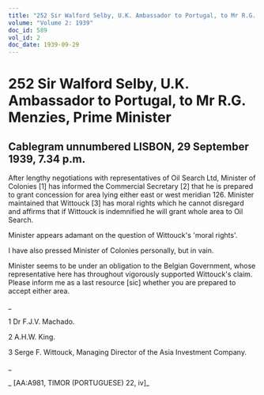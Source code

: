 ```yaml
---
title: "252 Sir Walford Selby, U.K. Ambassador to Portugal, to Mr R.G. Menzies, Prime Minister"
volume: "Volume 2: 1939"
doc_id: 589
vol_id: 2
doc_date: 1939-09-29
---
```


# 252 Sir Walford Selby, U.K. Ambassador to Portugal, to Mr R.G. Menzies, Prime Minister

## Cablegram unnumbered LISBON, 29 September 1939, 7.34 p.m.

After lengthy negotiations with representatives of Oil Search Ltd, Minister of Colonies [1] has informed the Commercial Secretary [2] that he is prepared to grant concession for area lying either east or west meridian 126. Minister maintained that Wittouck [3] has moral rights which he cannot disregard and affirms that if Wittouck is indemnified he will grant whole area to Oil Search.

Minister appears adamant on the question of Wittouck's 'moral rights'.

I have also pressed Minister of Colonies personally, but in vain.

Minister seems to be under an obligation to the Belgian Government, whose representative here has throughout vigorously supported Wittouck's claim. Please inform me as a last resource [sic] whether you are prepared to accept either area.

_

1 Dr F.J.V. Machado.

2 A.H.W. King.

3 Serge F. Wittouck, Managing Director of the Asia Investment Company.

_

_ [AA:A981, TIMOR (PORTUGUESE) 22, iv]_
